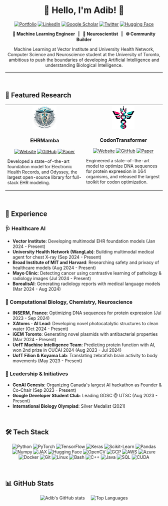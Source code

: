 <h1 align="center"> 🌸 Hello, I'm Adib! 🍁</h1>

<p align="center">
  <a href="https://adibvafa.github.io/"><img src="https://img.shields.io/badge/Portfolio-FF1493?style=for-the-badge&logo=firefox-browser&logoColor=white" alt="Portfolio"></a>
  <a href="https://www.linkedin.com/in/adibvafa-fallahpour/"><img src="https://img.shields.io/badge/LinkedIn-0077B5?style=for-the-badge&logo=linkedin&logoColor=white" alt="LinkedIn"></a>
  <a href="https://scholar.google.ca/citations?hl=en&user=4qvKTooAAAAJ"><img src="https://img.shields.io/badge/Google_Scholar-4285F4?style=for-the-badge&logo=google-scholar&logoColor=white" alt="Google Scholar"></a>
  <a href="https://x.com/adibvafa"><img src="https://img.shields.io/badge/Twitter-000000?style=for-the-badge&logo=x&logoColor=white" alt="Twitter"></a>
  <a href="https://huggingface.co/adibvafa"><img src="https://img.shields.io/badge/🤗_Hugging_Face-FFD700?style=for-the-badge" alt="Hugging Face"></a>
</p>

<p align="center">
  <strong> 🤖 Machine Learning Engineer &nbsp; | &nbsp; 🧠 Neuroscientist &nbsp; | &nbsp; 🌐 Community Builder</strong>
</p>

<p align="center">
  Machine Learning at Vector Institute and University Health Network, Computer Science and Neuroscience student at the University of Toronto, ambitious to push the boundaries of developing Artificial Intelligence and understanding Biological Intelligence.
</p>

---
<br>

## 🚀 Featured Research

<div align="center">
  <table>
    <tr>
      <td width="50%" valign="top">
        <div align="center">
          <img src="odyssey2.png" alt="EHRMamba Logo" width="32%">
        </div>
        <h3 align="center"><strong>EHRMamba</strong></h3>
        <p align="center">
          <a href="https://vectorinstitute.github.io/EHRMamba"><img src="https://img.shields.io/badge/Website-4285F4?style=for-the-badge&logo=google-chrome&logoColor=white" alt="Website"></a>
          <a href="https://github.com/VectorInstitute/odyssey"><img src="https://img.shields.io/badge/GitHub-181717?style=for-the-badge&logo=github&logoColor=white" alt="GitHub"></a>
          <a href="https://arxiv.org/abs/2405.14567"><img src="https://img.shields.io/badge/Paper-e9006d?style=for-the-badge&logo=arxiv&logoColor=white" alt="Paper"></a>
        </p>
        <p align="center">
        </p>
        <p align="left">
          Developed a state-of-the-art foundation model for Electronic Health Records, and Odyssey, the largest open-source library for full-stack EHR modeling.
        </p>
      </td>
      <td width="50%" valign="top">
        <div align="center">
          <img src="codontransformer.png" alt="CodonTransformer Logo" width="30%">
        </div>
        <h3 align="center"><strong>CodonTransformer</strong></h3>
        <p align="center">
          <a href="https://adibvafa.github.io/CodonTransformer"><img src="https://img.shields.io/badge/Website-4285F4?style=for-the-badge&logo=google-chrome&logoColor=white" alt="Website"></a>
          <a href="https://github.com/Adibvafa/CodonTransformer"><img src="https://img.shields.io/badge/GitHub-181717?style=for-the-badge&logo=github&logoColor=white" alt="GitHub"></a>
          <a href="https://www.biorxiv.org/content/10.1101/2024.09.13.612903"><img src="https://img.shields.io/badge/Paper-e9006d?style=for-the-badge&logo=arxiv&logoColor=white" alt="Paper"></a>
        </p>
        <p align="center">
        </p>
        <p align="left">
          Engineered a state-of-the-art model to optimize DNA sequences for protein expreesion in 164 organisms, and released the largest toolkit for codon optimization.
        </p>
      </td>
    </tr>
  </table>
</div>

<br>

## 💼 Experience

### 🩺 Healthcare AI
- **Vector Institute**: Developing multimodal EHR foundation models (Jan 2024 - Present)
- **University Health Network (WangLab)**: Building multimodal medical agent for chest X-ray (Sep 2024 - Present)
- **Broad Institute of MIT and Harvard**: Researching safety and privacy of healthcare models (Aug 2024 - Present)
- **Mayo Clinic**: Detecting cancer using contrastive learning of pathology & radiology images (Jul 2024 - Present)
- **BorealisAI**: Generating radiology reports with medical language models (Mar 2024 - Aug 2024)

### 🧬 Computational Biology, Chemistry, Neuroscience
- **INSERM, France**: Optimizing DNA sequences for protein expression (Jul 2023 - Sep 2024)
- **XAtoms - AI Lead**: Developing novel photocatalytic structures to clean water (Oct 2024 - Present)
- **iGEM Toronto**: Generating novel plasmids with antibacterial properties (Mar 2024 - Present)
- **UofT Machine Intelligence Team**: Predicting protein function with AI, won 2nd prize in CUCAI 2024 (Aug 2023 - Jul 2024)
- **UofT Filion & Koyama Lab**: Translating zebrafish brain activity to body movements (May 2023 - Present)

### 🚀 Leadership & Initiatives
- **GenAI Genesis**: Organizing Canada's largest AI hackathon as Founder & Co-Chair (Sep 2023 - Present)
- **Google Developer Student Club**: Leading GDSC @ UTSC (Aug 2023 - Present)
- **International Biology Olympiad**: Silver Medalist (2021)

<br>

## 🛠 Tech Stack

<p align="center">
  <img src="https://img.shields.io/badge/Python-3776AB?style=for-the-badge&logo=python&logoColor=white" alt="Python">
  <img src="https://img.shields.io/badge/PyTorch-EE4C2C?style=for-the-badge&logo=pytorch&logoColor=white" alt="PyTorch">
  <img src="https://img.shields.io/badge/TensorFlow-FF6F00?style=for-the-badge&logo=tensorflow&logoColor=white" alt="TensorFlow">
  <img src="https://img.shields.io/badge/Keras-D00000?style=for-the-badge&logo=keras&logoColor=white" alt="Keras">
  <img src="https://img.shields.io/badge/scikit_learn-F7931E?style=for-the-badge&logo=scikit-learn&logoColor=white" alt="Scikit-Learn">
  <img src="https://img.shields.io/badge/Pandas-150458?style=for-the-badge&logo=pandas&logoColor=white" alt="Pandas">
  <img src="https://img.shields.io/badge/Numpy-013243?style=for-the-badge&logo=numpy&logoColor=white" alt="Numpy">
  <img src="https://img.shields.io/badge/JAX-A435F0?style=for-the-badge&logo=jax&logoColor=white" alt="JAX">
  <img src="https://img.shields.io/badge/Hugging_Face-FFD21E?style=for-the-badge&logo=huggingface&logoColor=black" alt="Hugging Face">
  <img src="https://img.shields.io/badge/OpenCV-5C3EE8?style=for-the-badge&logo=opencv&logoColor=white" alt="OpenCV">
  <img src="https://img.shields.io/badge/Google_Cloud-4285F4?style=for-the-badge&logo=google-cloud&logoColor=white" alt="GCP">
  <img src="https://img.shields.io/badge/AWS-232F3E?style=for-the-badge&logo=amazon-aws&logoColor=white" alt="AWS">
  <img src="https://img.shields.io/badge/Azure-0089D6?style=for-the-badge&logo=microsoft-azure&logoColor=white" alt="Azure">
  <img src="https://img.shields.io/badge/Docker-2496ED?style=for-the-badge&logo=docker&logoColor=white" alt="Docker">
  <img src="https://img.shields.io/badge/Git-F05032?style=for-the-badge&logo=git&logoColor=white" alt="Git">
  <img src="https://img.shields.io/badge/Linux-FCC624?style=for-the-badge&logo=linux&logoColor=black" alt="Linux">
  <img src="https://img.shields.io/badge/Bash-4EAA25?style=for-the-badge&logo=gnu-bash&logoColor=white" alt="Bash">
  <img src="https://img.shields.io/badge/C++-00599C?style=for-the-badge&logo=cplusplus&logoColor=white" alt="C++">
  <img src="https://img.shields.io/badge/Java-ED8B00?style=for-the-badge&logo=java&logoColor=white" alt="Java">
  <img src="https://img.shields.io/badge/SQL-4479A1?style=for-the-badge&logo=mysql&logoColor=white" alt="SQL">
  <img src="https://img.shields.io/badge/CUDA-76B900?style=for-the-badge&logo=nvidia&logoColor=white" alt="CUDA">
</p>

<br>

## 📊 GitHub Stats

<div align="center">
  <img src="https://github-readme-stats.vercel.app/api?username=Adibvafa&show_icons=true&theme=gotham" alt="Adib's GitHub stats" />
  &nbsp; &nbsp;
  <img src="https://github-readme-stats.vercel.app/api/top-langs/?username=Adibvafa&layout=compact&theme=gotham" alt="Top Languages" />
</div>

<br>
